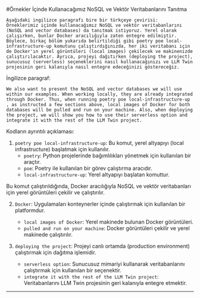#Örnekler İçinde Kullanacağımız NoSQL ve Vektör Veritabanlarını Tanıtma

    Aşağıdaki ingilizce paragrafı bire bir türkçeye çevirisi:
    Örneklerimiz içinde kullanacağımız NoSQL ve vektör veritabanlarını (NoSQL and vector databases) da tanıtmak istiyoruz. Yerel olarak çalışırken, bunlar Docker aracılığıyla zaten entegre edilmiştir. Böylece, birkaç bölüm yukarıda belirtildiği gibi poetry poe local-infrastructure-up komutunu çalıştırdığınızda, her iki veritabanı için de Docker'ın yerel görüntüleri (local images) çekilecek ve makinenizde çalıştırılacaktır. Ayrıca, projeyi dağıtırken (deploying the project), sunucusuz (serverless) seçeneklerini nasıl kullanacağınızı ve LLM Twin projesinin geri kalanıyla nasıl entegre edeceğinizi göstereceğiz.

İngilizce paragraf:
```
We also want to present the NoSQL and vector databases we will use within our examples. When working locally, they are already integrated through Docker. Thus, when running poetry poe local-infrastructure-up , as instructed a few sections above, local images of Docker for both databases will be pulled and run on your machine. Also, when deploying the project, we will show you how to use their serverless option and integrate it with the rest of the LLM Twin project.
```

Kodların ayrıntılı açıklaması:

1. `poetry poe local-infrastructure-up`: Bu komut, yerel altyapıyı (local infrastructure) başlatmak için kullanılır. 
   - `poetry`: Python projelerinde bağımlılıkları yönetmek için kullanılan bir araçtır.
   - `poe`: Poetry ile kullanılan bir görev çalıştırma aracıdır.
   - `local-infrastructure-up`: Yerel altyapıyı başlatan komuttur.

Bu komut çalıştırıldığında, Docker aracılığıyla NoSQL ve vektör veritabanları için yerel görüntüleri çekilir ve çalıştırılır.

2. `Docker`: Uygulamaları konteynerler içinde çalıştırmak için kullanılan bir platformdur. 
   - `local images of Docker`: Yerel makinede bulunan Docker görüntüleri.
   - `pulled and run on your machine`: Docker görüntüleri çekilir ve yerel makinede çalıştırılır.

3. `deploying the project`: Projeyi canlı ortamda (production environment) çalıştırmak için dağıtma işlemidir.
   - `serverless option`: Sunucusuz mimariyi kullanarak veritabanlarını çalıştırmak için kullanılan bir seçenektir.
   - `integrate it with the rest of the LLM Twin project`: Veritabanlarını LLM Twin projesinin geri kalanıyla entegre etmektir.

---


